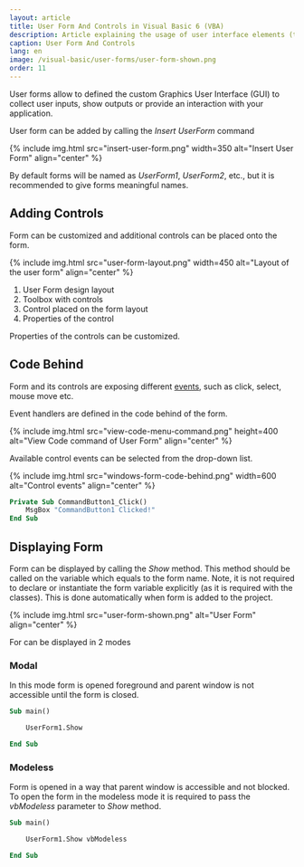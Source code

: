 ```yaml
---
layout: article
title: User Form And Controls in Visual Basic 6 (VBA)
description: Article explaining the usage of user interface elements (text box, combo box, list etc.) and forms in Visual Basic 6 (VBA)
caption: User Form And Controls
lang: en
image: /visual-basic/user-forms/user-form-shown.png
order: 11
---
```

User forms allow to defined the custom Graphics User Interface (GUI) to collect user inputs, show outputs or provide an interaction with your application.

User form can be added by calling the *Insert UserForm* command

{% include img.html src="insert-user-form.png" width=350 alt="Insert User Form" align="center" %}

By default forms will be named as *UserForm1*, *UserForm2*, etc., but it is recommended to give forms meaningful names.

## Adding Controls

Form can be customized and additional controls can be placed onto the form.

{% include img.html src="user-form-layout.png" width=450 alt="Layout of the user form" align="center" %}

1. User Form design layout
1. Toolbox with controls
1. Control placed on the form layout
1. Properties of the control

Properties of the controls can be customized.

## Code Behind

Form and its controls are exposing different [events](/visual-basic/events/), such as click, select, mouse move etc.

Event handlers are defined in the code behind of the form.

{% include img.html src="view-code-menu-command.png" height=400 alt="View Code command of User Form" align="center" %}

Available control events can be selected from the drop-down list.

{% include img.html src="windows-form-code-behind.png" width=600 alt="Control events" align="center" %}

~~~vb
Private Sub CommandButton1_Click()
    MsgBox "CommandButton1 Clicked!"
End Sub
~~~

## Displaying Form

Form can be displayed by calling the *Show* method. This method should be called on the variable which equals to the form name. Note, it is not required to declare or instantiate the form variable explicitly (as it is required with the classes). This is done automatically when form is added to the project.

{% include img.html src="user-form-shown.png" alt="User Form" align="center" %}

For can be displayed in 2 modes

### Modal

In this mode form is opened foreground and parent window is not accessible until the form is closed.

~~~vb
Sub main()

    UserForm1.Show

End Sub
~~~

### Modeless

Form is opened in a way that parent window is accessible and not blocked. To open the form in the modeless mode it is required to pass the *vbModeless* parameter to *Show* method.

~~~vb
Sub main()

    UserForm1.Show vbModeless

End Sub
~~~

